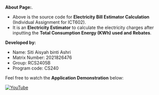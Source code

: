 **About Page:**.
  
- Above is the source code for **Electricity Bill Estimator Calculation** (Individual Assignment for ICT602).  
- It is an **Electricity Estimator** to calculate the electricity charges after inputting the **Total Consumption Energy (KWh) used and Rebates**.
 
**Developed by:**
- Name: Siti Aisyah binti Ashri
- Matrix Number: 2021826476
- Group: RCS2405B
- Program code: CS240
  
Feel free to watch the **Application Demonstration** below:

[![YouTube](http://i.ytimg.com/vi/mHU9UP-hl9E/hqdefault.jpg)](https://www.youtube.com/watch?v=mHU9UP-hl9E)
